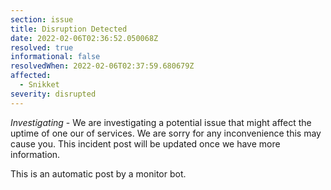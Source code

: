 ```yaml
---
section: issue
title: Disruption Detected
date: 2022-02-06T02:36:52.050068Z
resolved: true
informational: false
resolvedWhen: 2022-02-06T02:37:59.680679Z
affected:
  - Snikket
severity: disrupted
---
```

*Investigating* - We are investigating a potential issue that might affect the uptime of one our of services. We are sorry for any inconvenience this may cause you. This incident post will be updated once we have more information.

This is an automatic post by a monitor bot.
        